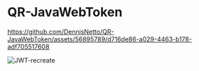 # QR-JavaWebToken

https://github.com/DennisNetto/QR-JavaWebToken/assets/56895789/d716de86-a029-4463-b178-adf705517608

![JWT-recreate](https://github.com/DennisNetto/QR-JavaWebToken/assets/56895789/4771d3ca-5d31-4e96-b175-6a2183fc8ce5)
